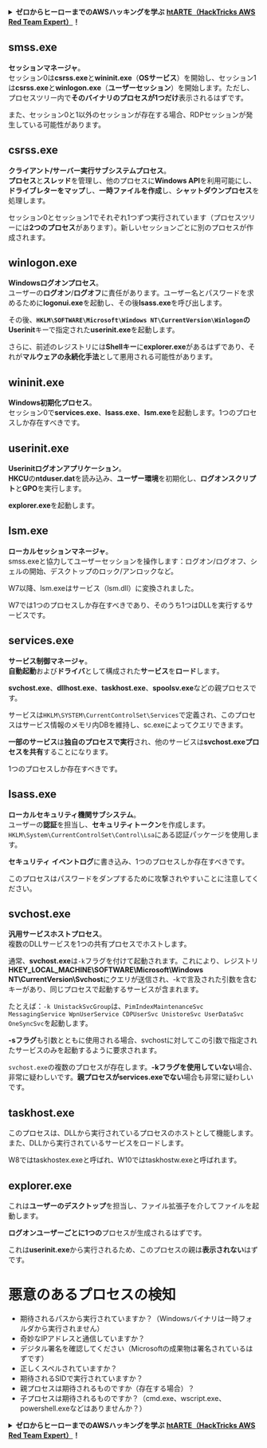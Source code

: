 <details>

<summary><strong>ゼロからヒーローまでのAWSハッキングを学ぶ</strong> <a href="https://training.hacktricks.xyz/courses/arte"><strong>htARTE（HackTricks AWS Red Team Expert）</strong></a><strong>！</strong></summary>

HackTricksをサポートする他の方法：

* **HackTricksで企業を宣伝したい**または**HackTricksをPDFでダウンロードしたい場合**は、[**SUBSCRIPTION PLANS**](https://github.com/sponsors/carlospolop)をチェックしてください！
* [**公式PEASS＆HackTricksグッズ**](https://peass.creator-spring.com)を入手する
* 独占的な[**NFT**](https://opensea.io/collection/the-peass-family)のコレクションである[**The PEASS Family**](https://opensea.io/collection/the-peass-family)を発見する
* **💬 [Discordグループ](https://discord.gg/hRep4RUj7f)**に参加するか、[**telegramグループ**](https://t.me/peass)に参加するか、**Twitter**で**フォロー**する 🐦 [**@hacktricks_live**](https://twitter.com/hacktricks_live)**。**
* **HackTricks**（https://github.com/carlospolop/hacktricks）と[**HackTricks Cloud**](https://github.com/carlospolop/hacktricks-cloud)のGitHubリポジトリにPRを提出して、あなたのハッキングテクニックを共有してください。

</details>


## smss.exe

**セッションマネージャ**。\
セッション0は**csrss.exe**と**wininit.exe**（**OSサービス**）を開始し、セッション1は**csrss.exe**と**winlogon.exe**（**ユーザーセッション**）を開始します。ただし、プロセスツリー内で**そのバイナリのプロセスが1つだけ**表示されるはずです。

また、セッション0と1以外のセッションが存在する場合、RDPセッションが発生している可能性があります。


## csrss.exe

**クライアント/サーバー実行サブシステムプロセス**。\
**プロセス**と**スレッド**を管理し、他のプロセスに**Windows API**を利用可能にし、**ドライブレターをマップ**し、**一時ファイルを作成**し、**シャットダウンプロセス**を処理します。

セッション0とセッション1でそれぞれ1つずつ実行されています（プロセスツリーには**2つのプロセス**があります）。新しいセッションごとに別のプロセスが作成されます。


## winlogon.exe

**Windowsログオンプロセス**。\
ユーザーの**ログオン**/**ログオフ**に責任があります。ユーザー名とパスワードを求めるために**logonui.exe**を起動し、その後**lsass.exe**を呼び出します。

その後、**`HKLM\SOFTWARE\Microsoft\Windows NT\CurrentVersion\Winlogon`**の**Userinit**キーで指定された**userinit.exe**を起動します。

さらに、前述のレジストリには**Shellキー**に**explorer.exe**があるはずであり、それが**マルウェアの永続化手法**として悪用される可能性があります。


## wininit.exe

**Windows初期化プロセス**。\
セッション0で**services.exe**、**lsass.exe**、**lsm.exe**を起動します。1つのプロセスしか存在すべきです。


## userinit.exe

**Userinitログオンアプリケーション**。\
**HKCU**の**ntduser.dat**を読み込み、**ユーザー環境**を初期化し、**ログオンスクリプト**と**GPO**を実行します。

**explorer.exe**を起動します。


## lsm.exe

**ローカルセッションマネージャ**。\
smss.exeと協力してユーザーセッションを操作します：ログオン/ログオフ、シェルの開始、デスクトップのロック/アンロックなど。

W7以降、lsm.exeはサービス（lsm.dll）に変換されました。

W7では1つのプロセスしか存在すべきであり、そのうち1つはDLLを実行するサービスです。


## services.exe

**サービス制御マネージャ**。\
**自動起動**および**ドライバ**として構成された**サービス**を**ロード**します。

**svchost.exe**、**dllhost.exe**、**taskhost.exe**、**spoolsv.exe**などの親プロセスです。

サービスは`HKLM\SYSTEM\CurrentControlSet\Services`で定義され、このプロセスはサービス情報のメモリ内DBを維持し、sc.exeによってクエリできます。

**一部のサービス**は**独自のプロセスで実行**され、他のサービスは**svchost.exeプロセスを共有**することになります。

1つのプロセスしか存在すべきです。


## lsass.exe

**ローカルセキュリティ機関サブシステム**。\
ユーザーの**認証**を担当し、**セキュリティトークン**を作成します。`HKLM\System\CurrentControlSet\Control\Lsa`にある認証パッケージを使用します。

**セキュリティ** **イベントログ**に書き込み、1つのプロセスしか存在すべきです。

このプロセスはパスワードをダンプするために攻撃されやすいことに注意してください。


## svchost.exe

**汎用サービスホストプロセス**。\
複数のDLLサービスを1つの共有プロセスでホストします。

通常、**svchost.exe**は`-k`フラグを付けて起動されます。これにより、レジストリ**HKEY\_LOCAL\_MACHINE\SOFTWARE\Microsoft\Windows NT\CurrentVersion\Svchost**にクエリが送信され、-kで言及された引数を含むキーがあり、同じプロセスで起動するサービスが含まれます。

たとえば：`-k UnistackSvcGroup`は、`PimIndexMaintenanceSvc MessagingService WpnUserService CDPUserSvc UnistoreSvc UserDataSvc OneSyncSvc`を起動します。

**-sフラグ**も引数とともに使用される場合、svchostに対してこの引数で指定されたサービスのみを起動するように要求されます。

`svchost.exe`の複数のプロセスが存在します。**-kフラグを使用していない**場合、非常に疑わしいです。**親プロセスがservices.exeでない**場合も非常に疑わしいです。


## taskhost.exe

このプロセスは、DLLから実行されているプロセスのホストとして機能します。また、DLLから実行されているサービスをロードします。

W8ではtaskhostex.exeと呼ばれ、W10ではtaskhostw.exeと呼ばれます。


## explorer.exe

これは**ユーザーのデスクトップ**を担当し、ファイル拡張子を介してファイルを起動します。

**ログオンユーザーごとに1つの**プロセスが生成されるはずです。

これは**userinit.exe**から実行されるため、このプロセスの親は**表示されない**はずです。


# 悪意のあるプロセスの検知

* 期待されるパスから実行されていますか？（Windowsバイナリは一時フォルダから実行されません）
* 奇妙なIPアドレスと通信していますか？
* デジタル署名を確認してください（Microsoftの成果物は署名されているはずです）
* 正しくスペルされていますか？
* 期待されるSIDで実行されていますか？
* 親プロセスは期待されるものですか（存在する場合）？
* 子プロセスは期待されるものですか？（cmd.exe、wscript.exe、powershell.exeなどはありませんか？）

<details>

<summary><strong>ゼロからヒーローまでのAWSハッキングを学ぶ</strong> <a href="https://training.hacktricks.xyz/courses/arte"><strong>htARTE（HackTricks AWS Red Team Expert）</strong></a><strong>！</strong></summary>

HackTricksをサポートする他の方法：

* **HackTricksで企業を宣伝したい**または**HackTricksをPDFでダウンロードしたい場合**は、[**SUBSCRIPTION PLANS**](https://github.com/sponsors/carlospolop)をチェックしてください！
* [**公式PEASS＆HackTricksグッズ**](https://peass.creator-spring.com)を入手する
* 独占的な[**NFT**](https://opensea.io/collection/the-peass-family)のコレクションである[**The PEASS Family**](https://opensea.io/collection/the-peass-family)を発見する
* **💬 [Discordグループ](https://discord.gg/hRep4RUj7f)**に参加するか、[**telegramグループ**](https://t.me/peass)に参加するか、**Twitter**で**フォロー**する 🐦 [**@hacktricks_live**](https://twitter.com/hacktricks_live)**。**
* **HackTricks**（https://github.com/carlospolop/hacktricks）と[**HackTricks Cloud**](https://github.com/carlospolop/hacktricks-cloud)のGitHubリポジトリにPRを提出して、あなたのハッキングテクニックを共有してください。

</details>
